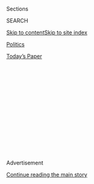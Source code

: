 <div id="app">

<div>

<div>

<div>

<div class="NYTAppHideMasthead css-1q2w90k e1suatyy0">

<div class="section css-ui9rw0 e1suatyy2">

<div class="css-eph4ug er09x8g0">

<div class="css-6n7j50">

</div>

<span class="css-1dv1kvn">Sections</span>

<div class="css-10488qs">

<span class="css-1dv1kvn">SEARCH</span>

</div>

[Skip to content](#site-content)[Skip to site
index](#site-index)

</div>

<div id="masthead-section-label" class="css-1wr3we4 eaxe0e00">

[Politics](https://www.nytimes.com/section/politics)

</div>

<div class="css-10698na e1huz5gh0">

</div>

</div>

<div id="masthead-bar-one" class="section hasLinks css-15hmgas e1csuq9d3">

<div class="css-uqyvli e1csuq9d0">

</div>

<div class="css-1uqjmks e1csuq9d1">

</div>

<div class="css-9e9ivx">

[](https://myaccount.nytimes.com/auth/login?response_type=cookie&client_id=vi)

</div>

<div class="css-1bvtpon e1csuq9d2">

[Today’s
Paper](https://www.nytimes.com/section/todayspaper)

</div>

</div>

</div>

</div>

<div data-aria-hidden="false">

<div id="site-content" data-role="main">

<div>

<div class="css-1aor85t" style="opacity:0.000000001;z-index:-1;visibility:hidden">

<div class="css-1hqnpie">

<div class="css-epjblv">

<span class="css-17xtcya">[Politics](/section/politics)</span><span class="css-x15j1o">|</span><span class="css-fwqvlz">A
Partisan War Awaits Trump. That Just Might Suit
Him.</span>

</div>

<div class="css-k008qs">

<div class="css-1iwv8en">

<span class="css-18z7m18"></span>

<div>

</div>

</div>

<span class="css-1n6z4y">https://nyti.ms/2yXIG7c</span>

<div class="css-1705lsu">

<div class="css-4xjgmj">

<div class="css-4skfbu" data-role="toolbar" data-aria-label="Social Media Share buttons, Save button, and Comments Panel with current comment count" data-testid="share-tools">

  - 
  - 
  - 
  - 
    
    <div class="css-6n7j50">
    
    </div>

  - 
  - 

</div>

</div>

</div>

</div>

</div>

</div>

<div id="NYT_TOP_BANNER_REGION" class="css-13pd83m">

</div>

<div id="top-wrapper" class="css-1sy8kpn">

<div id="top-slug" class="css-l9onyx">

Advertisement

</div>

[Continue reading the main
story](#after-top)

<div class="ad top-wrapper" style="text-align:center;height:100%;display:block;min-height:250px">

<div id="top" class="place-ad" data-position="top" data-size-key="top">

</div>

</div>

<div id="after-top">

</div>

</div>

<div id="sponsor-wrapper" class="css-1hyfx7x">

<div id="sponsor-slug" class="css-19vbshk">

Supported by

</div>

[Continue reading the main
story](#after-sponsor)

<div id="sponsor" class="ad sponsor-wrapper" style="text-align:center;height:100%;display:block">

</div>

<div id="after-sponsor">

</div>

</div>

News Analysis

<div class="css-1vkm6nb ehdk2mb0">

# A Partisan War Awaits Trump. That Just Might Suit Him.

</div>

<div class="css-79elbk" data-testid="photoviewer-wrapper">

<div class="css-z3e15g" data-testid="photoviewer-wrapper-hidden">

</div>

<div class="css-1a48zt4 ehw59r15" data-testid="photoviewer-children">

![<span class="css-16f3y1r e13ogyst0" data-aria-hidden="true">President
Trump may have to choose between escalating the partisan warfare in
Washington and trying to reach bipartisan
deals.</span><span class="css-cnj6d5 e1z0qqy90" itemprop="copyrightHolder"><span class="css-1ly73wi e1tej78p0">Credit...</span><span><span>Gabriella
Demczuk for The New York
Times</span></span></span>](https://static01.nyt.com/images/2018/11/07/us/politics/07dc-trump1/07dc-trump1-articleLarge.jpg?quality=75&auto=webp&disable=upscale)

</div>

</div>

<div class="css-xt80pu e12qa4dv0">

<div class="css-18e8msd">

<div class="css-vp77d3 epjyd6m0">

<div class="css-1baulvz">

By [<span class="css-1baulvz last-byline" itemprop="name">Peter
Baker</span>](https://www.nytimes.com/by/peter-baker)

</div>

</div>

  - Nov. 7,
    2018

  - 
    
    <div class="css-4xjgmj">
    
    <div class="css-d8bdto" data-role="toolbar" data-aria-label="Social Media Share buttons, Save button, and Comments Panel with current comment count" data-testid="share-tools">
    
      - 
      - 
      - 
      - 
        
        <div class="css-6n7j50">
        
        </div>
    
      - 
      - 
    
    </div>
    
    </div>

</div>

<div class="css-tk9fsr">

[Leer en
español](https://www.nytimes.com/es/2018/11/07/elecciones-2018-trump-democratas "Read in Spanish")[阅读简体中文版](https://cn.nytimes.com/usa/20181108/trump-house-midterm-election/ "Read in Simplified Chinese")[閱讀繁體中文版](https://cn.nytimes.com/usa/20181108/trump-house-midterm-election/zh-hant/ "Read in Traditional Chinese")

</div>

</div>

<div class="section meteredContent css-1r7ky0e" name="articleBody" itemprop="articleBody">

<div class="css-1fanzo5 StoryBodyCompanionColumn">

<div class="css-53u6y8">

WASHINGTON — President Trump will wake up on Wednesday morning to a
radically new political environment as he confronts the prospect of a
two-year partisan war with [a Democratic-run
House](https://www.nytimes.com/2018/11/06/us/politics/midterm-elections-results.html)
armed with subpoena power and empowered to block his legislative agenda.

Combative by nature, happier in a fight, the president may now have to
choose between escalating the pitched conflict that has torn Washington
apart in recent years and attempting the sort of reach-across-the-aisle
conciliation that has rarely marked his presidency so far.

After waging a divisive and racially charged campaign, Mr. Trump
signaled in the days leading up to Tuesday’s vote that he may soften his
tone going forward, although past nods toward bipartisanship have never
lasted long. With his party no longer holding all the levers of power in
Washington, he cannot bypass the opposition if he hopes to transform his
priorities into law.

*\[Mr. Trump* [*claimed a “Big
Victory”*](https://www.nytimes.com/2018/11/07/us/politics/trump-midterms-house-senate.html)
*on Wednesday morning.\]*

Perhaps just as important, he will no longer have Republican majorities
to guard his flank against [investigations into all manner of
issues](https://www.nytimes.com/2018/09/03/us/politics/democrats-trump-impeachment.html)
that Democrats are eager to examine. The new House may press far more
deeply into his personal and political affairs, demanding the tax
returns he has kept secret, delving deeper into any ties with Russia and
exploring any conflicts of interest.

</div>

</div>

<div class="css-1fanzo5 StoryBodyCompanionColumn">

<div class="css-53u6y8">

*\[See the results for* *[governors’
races](https://www.nytimes.com/interactive/2018/11/06/us/elections/results-governor-elections.html?action=click&module=Intentional&pgtype=Article),
the* *[House of
Representatives](https://www.nytimes.com/interactive/2018/11/06/us/elections/results-house-elections.html?action=click&module=Spotlight&pgtype=Homepage)*
*and the*
*[Senate](https://www.nytimes.com/interactive/2018/11/06/us/elections/results-senate-elections.html).\]*

At its most extreme, a Democratic House could even potentially pose an
impeachment threat against the president depending on the results of the
investigation by the special counsel, Robert S. Mueller III, who has
remained quiet during the campaign, although party leaders are wary of
such a move.

“The administration will be under higher scrutiny and accountability by
a Democratic House,” said former Representative Tom Davis, Republican of
Virginia. “Look for more investigations and subpoenas. The honeymoon is
over. Voters voted to put a check on the president rather than giving
him a blank check.”

Mr. Trump became the fourth president in a row to endure a major midterm
setback. Bill Clinton’s Democrats [lost both houses of Congress
in 1994](https://www.nytimes.com/1994/11/12/us/1994-election-white-house-memo-defeat-clinton-aides-find-their-silver-lining.html),
George W. Bush’s Republicans [lost both houses
in 2006](https://www.nytimes.com/2006/11/10/us/politics/10elect.html),
and Barack Obama’s Democrats [lost the House
in 2010](https://www.nytimes.com/2010/11/03/us/politics/03elect.html)
and [the Senate
in 2014](https://www.nytimes.com/2014/11/05/us/politics/midterm-elections.html).

</div>

</div>

<div class="css-79elbk" data-testid="photoviewer-wrapper">

<div class="css-z3e15g" data-testid="photoviewer-wrapper-hidden">

</div>

<div class="css-1a48zt4 ehw59r15" data-testid="photoviewer-children">

![<span class="css-16f3y1r e13ogyst0" data-aria-hidden="true">Supporters
cheering last week for Mr. Trump at a campaign rally in Estero, Fla. The
president waged a divisive and racially charged
campaign.</span><span class="css-cnj6d5 e1z0qqy90" itemprop="copyrightHolder"><span class="css-1ly73wi e1tej78p0">Credit...</span><span>Doug
Mills/The New York
Times</span></span>](https://static01.nyt.com/images/2018/11/07/us/politics/07dc-trump3/merlin_146160351_b4bda8e9-612b-4f02-b699-5a5a3e88ef47-articleLarge.jpg?quality=75&auto=webp&disable=upscale)

</div>

</div>

<div class="css-1fanzo5 StoryBodyCompanionColumn">

<div class="css-53u6y8">

But Mr. Clinton and Mr. Obama both bounced back from their first-term
defeats to win re-election two years later, finding it useful
politically to have an opposition to play off. In his time in politics,
Mr. Trump has been at his most comfortable and confident when he has an
enemy to joust with.

</div>

</div>

<div class="css-1fanzo5 StoryBodyCompanionColumn">

<div class="css-53u6y8">

“The subpoena process and investigations will be difficult,” said Marc
Short, a former White House legislative director for Mr. Trump. “But
there’s probably nothing that could help the president’s re-election
prospects better than having Nancy Pelosi as speaker.”

*\[Make sense of the country’s political landscape* *[with our
newsletter](https://www.nytimes.com/newsletters/politics?smid=rd%3Faction%3Dclick&module=inline&pgtype=Article).\]*

Former Representative Steve Israel, Democrat of New York, said the
election results were a “mixed bag” for the president. “With a House
Democratic majority, he has the foil he needs for his re-election
campaign in 2020,” Mr. Israel said. “But no president wants the other
party with subpoena power — certainly not this president.”

On the campaign trail, Mr. Trump characterized the midterm elections as
a referendum on his presidency, telling supporters that they needed to
vote for Republicans to continue his policies and guard him against
impeachment. He made clear that he would cast a victory as a personal
vindication while pre-emptively insisting that if Republicans lost, it
would not be a repudiation of him.

In the days leading up to the elections, Mr. Trump emphasized that
history was against him because most presidents see their party lose
seats in midterm elections, in effect trying to inoculate himself
against any backlash that might come with a defeat. He had a point. In
the [39 midterm elections
since 1862](https://www.brookings.edu/wp-content/uploads/2017/01/vitalstats_ch2_tbl4.pdf),
the president’s party lost House seats 35 times and seats in the Senate
24 times.

Moreover, Mr. Trump was spared the worst outcome as Republicans held
onto the Senate, ensuring his ability [to continue confirming
judges](https://www.nytimes.com/2017/11/11/us/politics/trump-judiciary-appeals-courts-conservatives.html)
and other appointees. The Senate will most likely block any unfriendly
legislation that House Democrats might advance, avoiding the need for
the president to use his veto power.

But Republican setbacks in governor’s races in key states could
complicate Mr. Trump’s re-election campaign in two years. Democrats
captured the governor’s mansions in [states like
Kansas](https://www.nytimes.com/2018/11/06/us/laura-kelly-wins-kansas-governors-race.html)
and Michigan that Mr. Trump won two years ago, and their control over
governments in those places could make it harder for the president to
repeat his feat in 2020.

</div>

</div>

<div class="css-1fanzo5 StoryBodyCompanionColumn">

<div class="css-53u6y8">

Mayor Rahm Emanuel of Chicago, a former Democratic congressman and White
House chief of staff, said the Democrats’ success in taking the House
and the governor’s races represents a repudiation of a president at a
time when unemployment is at 3.7 percent, a nearly half-century
low.

</div>

</div>

<div class="css-79elbk" data-testid="photoviewer-wrapper">

<div class="css-z3e15g" data-testid="photoviewer-wrapper-hidden">

</div>

<div class="css-1a48zt4 ehw59r15" data-testid="photoviewer-children">

<div class="css-1xdhyk6 erfvjey0">

<span class="css-1ly73wi e1tej78p0">Image</span>

<div class="css-zjzyr8">

<div data-testid="lazyimage-container" style="height:257.77777777777777px">

</div>

</div>

</div>

<span class="css-16f3y1r e13ogyst0" data-aria-hidden="true">The White
House press secretary, Sarah Huckabee Sanders, outside the White House
on election night. Mr. Trump became the third president in a row to
endure a major midterm
setback.</span><span class="css-cnj6d5 e1z0qqy90" itemprop="copyrightHolder"><span class="css-1ly73wi e1tej78p0">Credit...</span><span>Doug
Mills/The New York Times</span></span>

</div>

</div>

<div class="css-1fanzo5 StoryBodyCompanionColumn">

<div class="css-53u6y8">

“The Democrats have no business picking up the House and the
governorships, no business,” Mr. Emanuel said. “The fact is this was a
blue wave with a red undertow.” The Democrats, he added, were building a
“metropolitan majority,” a coalition of urban and suburban voters that
he said would make it harder for the president to win a second term.

How the president will recalibrate, if at all, may become clearer in the
days and weeks to come as he reshuffles his staff and cabinet and
decides whether to force a showdown with the departing Republican
Congress over money for his long-promised wall along the southern
border, funds he seems unlikely to win once the Democrats formally take
the reins in the House in January.

Moreover, the investigation into Russia’s interference in the 2016
election, which took a public pause during the fall campaign, may soon
come to a climax, tempting the president to shut it down or fire Mr.
Mueller [as he has
contemplated](https://www.nytimes.com/2018/04/10/us/politics/trump-sought-to-fire-mueller-in-december.html).
Any such move would inflame the capital and potentially provoke House
Democrats to use their new power to take action.

Mr. Trump, however, is a more flexible political figure than many,
capable of shifting his position on a dime without worrying about
looking consistent, and as a result, he could in theory decide to work
with Democrats even at the risk of angering fellow Republicans. The same
president who [went from threatening nuclear
war](https://www.nytimes.com/2018/03/09/world/asia/trump-kim-jong-un.html)
against North Korea’s leader to declaring that [the two had fallen in
love](https://www.nytimes.com/video/us/100000006136380/trump-kim-jong-un-we-fell-in-love.html)
could conceivably reposition himself into a negotiator with Democrats.

“Democrats winning the House provides a silver lining for the president
in that he could craft bipartisan solutions for prescription drug costs
and infrastructure,” said Sara Fagen, a former White House political
director under Mr. Bush. “But it also means members of his
administration will spend many, many hours dealing with investigations,
including answering questions under subpoena.”

Mr. Trump also retains the power to set foreign policy as other
presidents did during times of clashes with Congress and indeed, he
leaves on Friday for a weekend in Paris, where he will join other world
leaders in marking the 100th anniversary of the end of World War I.

</div>

</div>

<div class="css-1fanzo5 StoryBodyCompanionColumn">

<div class="css-53u6y8">

Mr. Israel said confrontation was not necessarily a foregone conclusion,
depending on how the president chooses to respond.

“I do think there’s a hidden opportunity here,” he said. “House and
Senate Democrats can present Trump with legislation on infrastructure
investments and lowering prescription drug costs, two issues he
campaigned on.”

“If he take the deals,” he added, “he marginalizes Senate Republicans
when they’re defending 20 seats in the next election. If he doesn’t take
the deals, he’s got nothing to run on. Either way, Democrats are in the
driver’s seat.”

</div>

</div>

</div>

<div>

</div>

<div>

</div>

<div>

</div>

<div>

<div id="bottom-wrapper" class="css-1ede5it">

<div id="bottom-slug" class="css-l9onyx">

Advertisement

</div>

[Continue reading the main
story](#after-bottom)

<div id="bottom" class="ad bottom-wrapper" style="text-align:center;height:100%;display:block;min-height:90px">

</div>

<div id="after-bottom">

</div>

</div>

</div>

</div>

</div>

## Site Index

<div>

</div>

## Site Information Navigation

  - [© <span>2020</span> <span>The New York Times
    Company</span>](https://help.nytimes.com/hc/en-us/articles/115014792127-Copyright-notice)

<!-- end list -->

  - [NYTCo](https://www.nytco.com/)
  - [Contact
    Us](https://help.nytimes.com/hc/en-us/articles/115015385887-Contact-Us)
  - [Work with us](https://www.nytco.com/careers/)
  - [Advertise](https://nytmediakit.com/)
  - [T Brand Studio](http://www.tbrandstudio.com/)
  - [Your Ad
    Choices](https://www.nytimes.com/privacy/cookie-policy#how-do-i-manage-trackers)
  - [Privacy](https://www.nytimes.com/privacy)
  - [Terms of
    Service](https://help.nytimes.com/hc/en-us/articles/115014893428-Terms-of-service)
  - [Terms of
    Sale](https://help.nytimes.com/hc/en-us/articles/115014893968-Terms-of-sale)
  - [Site
    Map](https://spiderbites.nytimes.com)
  - [Help](https://help.nytimes.com/hc/en-us)
  - [Subscriptions](https://www.nytimes.com/subscription?campaignId=37WXW)

</div>

</div>

</div>

</div>
